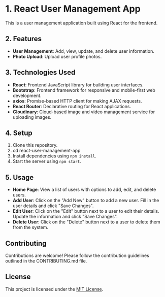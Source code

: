 # 1. React User Management App

This is a user management application built using React for the frontend.

## 2. Features

- **User Management**: Add, view, update, and delete user information.
- **Photo Upload**: Upload user profile photos.

## 3. Technologies Used

- **React**: Frontend JavaScript library for building user interfaces.
- **Bootstrap**: Frontend framework for responsive and mobile-first web development.
- **axios**: Promise-based HTTP client for making AJAX requests.
- **React Router**: Declarative routing for React applications.
- **Cloudinary**: Cloud-based image and video management service for uploading images.

## 4. Setup

1.  Clone this repository.
2.  cd react-user-management-app
3.  Install dependencies using `npm install`.
4.  Start the server using `npm start`.

## 5. Usage

- **Home Page**: View a list of users with options to add, edit, and delete users.
- **Add User**: Click on the "Add New" button to add a new user. Fill in the user details and click "Save Changes".
- **Edit User**: Click on the "Edit" button next to a user to edit their details. Update the information and click "Save Changes".
- **Delete User**: Click on the "Delete" button next to a user to delete them from the system.

## Contributing

Contributions are welcome! Please follow the contribution guidelines outlined in the CONTRIBUTING.md file.

## License

This project is licensed under the [MIT License](LICENSE).
